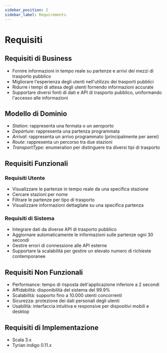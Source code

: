 ```yaml
---
sidebar_position: 2
sidebar_label: Requirements
---
```


# Requisiti

## Requisiti di Business
- Fornire informazioni in tempo reale su partenze e arrivi dei mezzi di trasporto pubblico
- Migliorare l'esperienza degli utenti nell'utilizzo dei trasporti pubblici
- Ridurre i tempi di attesa degli utenti fornendo informazioni accurate
- Supportare diversi fonti di dati e API di trasporto pubblico, uniformando l'accesso alle informazioni

## Modello di Dominio
- _Station_: rappresenta una fermata o un aeroporto
- _Departure_: rappresenta una partenza programmata
- _Arrival_: rappresenta un arrivo programmato (principalmente per aerei)
- _Route_: rappresenta un percorso tra due stazioni
- _TransportType_: enumeration per distinguere tra diversi tipi di trasporto

## Requisiti Funzionali

### Requisiti Utente
- Visualizzare le partenze in tempo reale da una specifica stazione
- Cercare stazioni per nome
- Filtrare le partenze per tipo di trasporto
- Visualizzare informazioni dettagliate su una specifica partenza

### Requisiti di Sistema
- Integrare dati da diverse API di trasporto pubblico
- Aggiornare automaticamente le informazioni sulle partenze ogni 30 secondi
- Gestire errori di connessione alle API esterne
- Supportare la scalabilità per gestire un elevato numero di richieste contemporanee

## Requisiti Non Funzionali
- Performance: tempo di risposta dell'applicazione inferiore a 2 secondi
- Affidabilità: disponibilità del sistema del 99.9%
- Scalabilità: supporto fino a 10.000 utenti concorrenti
- Sicurezza: protezione dei dati personali degli utenti
- Usabilità: interfaccia intuitiva e responsive per dispositivi mobili e desktop

## Requisiti di Implementazione
- Scala 3.x
- Tyrian indigo 0.11.x